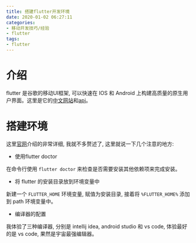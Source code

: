 ```yaml
---
title: 搭建flutter开发环境
date: 2020-01-02 06:27:11
categories:
- 移动开发技巧/经验
- flutter
tags:
- flutter
---
```


# 介绍

flutter 是谷歌的移动UI框架, 可以快速在 IOS 和 Android 上构建高质量的原生用户界面。这里是它的[中文网站](https://flutterchina.club)和[api](https://api.flutter.dev)。

# 搭建环境

这里[官网](https://flutterchina.club/setup-windows)介绍的非常详细, 我就不多赘述了, 这里就说一下几个注意的地方:

<!--more-->

* 使用flutter doctor

在命令行使用 `flutter doctor` 来检查是否需要安装其他依赖项来完成安装。

* 将 flutter 的安装目录放到环境变量中

新建一个 `FLUTTER_HOME` 环境变量, 赋值为安装目录, 接着将 `%FLUTTER_HOME%` 添加到 path 环境变量中。

* 编译器的配置

我体验了三种编译器, 分别是 intellij idea, android studio 和 vs code, 体验最好的是 vs code, 果然是宇宙最强编辑器。

